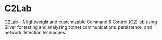 # C2Lab
C2Lab - A lightweight and customizable Command &amp; Control (C2) lab using Sliver for testing and analyzing botnet communications, persistence, and network detection techniques.
